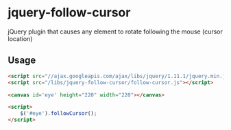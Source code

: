 # jquery-follow-cursor
jQuery plugin that causes any element to rotate following the mouse (cursor location)

Usage
-----
```html
<script src="//ajax.googleapis.com/ajax/libs/jquery/1.11.1/jquery.min.js"></script>
<script src="/libs/jquery-follow-cursor/follow-cursor.js"></script>

<canvas id='eye' height="220" width="220"></canvas>

<script>
    $('#eye').followCursor();
</script>
```
